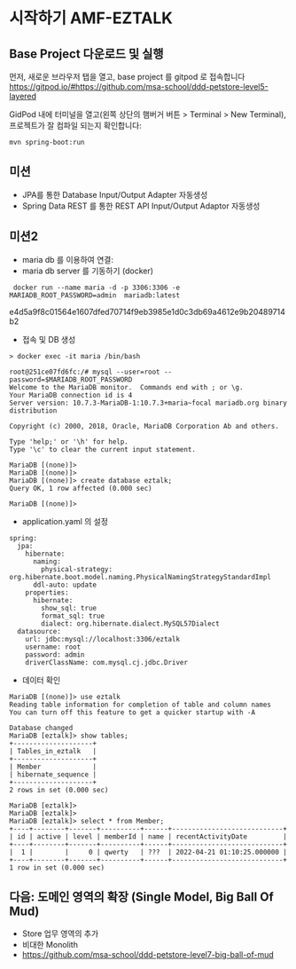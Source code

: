 # 시작하기 AMF-EZTALK

## Base Project 다운로드 및 실행
먼저, 새로운 브라우저 탭을 열고, base project 를 gitpod 로 접속합니다
https://gitpod.io/#https://github.com/msa-school/ddd-petstore-level5-layered

GidPod 내에 터미널을 열고(왼쪽 상단의 햄버거 버튼 > Terminal > New Terminal), 프로젝트가 잘 컴파일 되는지 확인합니다:
```
mvn spring-boot:run
```

## 미션
- JPA를 통한 Database Input/Output Adapter 자동생성
- Spring Data REST 를 통한 REST API Input/Output Adaptor 자동생성

## 미션2
- maria db 를 이용하여 연결:
- maria db server 를 기동하기 (docker)
```
 docker run --name maria -d -p 3306:3306 -e MARIADB_ROOT_PASSWORD=admin  mariadb:latest 
```
e4d5a9f8c01564e1607dfed70714f9eb3985e1d0c3db69a4612e9b20489714b2
- 접속 및 DB 생성
```
> docker exec -it maria /bin/bash

root@251ce07fd6fc:/# mysql --user=root --password=$MARIADB_ROOT_PASSWORD
Welcome to the MariaDB monitor.  Commands end with ; or \g.
Your MariaDB connection id is 4
Server version: 10.7.3-MariaDB-1:10.7.3+maria~focal mariadb.org binary distribution

Copyright (c) 2000, 2018, Oracle, MariaDB Corporation Ab and others.

Type 'help;' or '\h' for help. 
Type '\c' to clear the current input statement.

MariaDB [(none)]> 
MariaDB [(none)]> 
MariaDB [(none)]> create database eztalk;
Query OK, 1 row affected (0.000 sec)

MariaDB [(none)]> 

```
- application.yaml 의 설정
```
spring:
  jpa:
    hibernate:
      naming:
        physical-strategy: org.hibernate.boot.model.naming.PhysicalNamingStrategyStandardImpl
      ddl-auto: update
    properties:
      hibernate:
        show_sql: true
        format_sql: true
        dialect: org.hibernate.dialect.MySQL57Dialect
  datasource:
    url: jdbc:mysql://localhost:3306/eztalk
    username: root
    password: admin
    driverClassName: com.mysql.cj.jdbc.Driver
```
- 데이터 확인
```
MariaDB [(none)]> use eztalk
Reading table information for completion of table and column names
You can turn off this feature to get a quicker startup with -A

Database changed
MariaDB [eztalk]> show tables;
+--------------------+
| Tables_in_eztalk   |
+--------------------+
| Member             |
| hibernate_sequence |
+--------------------+
2 rows in set (0.000 sec)

MariaDB [eztalk]> 
MariaDB [eztalk]> 
MariaDB [eztalk]> select * from Member;
+----+--------+-------+----------+------+----------------------------+
| id | active | level | memberId | name | recentActivityDate         |
+----+--------+-------+----------+------+----------------------------+
|  1 |        |     0 | qwerty   | ???  | 2022-04-21 01:10:25.000000 |
+----+--------+-------+----------+------+----------------------------+
1 row in set (0.000 sec)

```

## 다음: 도메인 영역의 확장 (Single Model, Big Ball Of Mud)
- Store 업무 영역의 추가
- 비대한 Monolith
- https://github.com/msa-school/ddd-petstore-level7-big-ball-of-mud